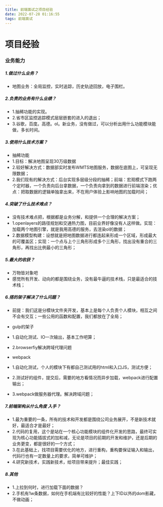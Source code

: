 ```yaml
---
title: 前端面试之项目经验
date: 2022-07-28 01:16:55
tags: 前端面试
---
```


# 项目经验

### 业务能力

##### 1.做过什么业务？
* 地图业务：全局监控，实时追踪，历史轨迹回放，电子围栏。

##### 2.负责的业务有什么业绩？
* 1.抽稀功能的实现。
* 2.省市区监控追踪模式层层嵌套的进入的退出；
* 3.谷歌，百度。高德。ol。新业务，没有做过，可以分析出用什么功能模块能做，多长时间。

##### 3.使用什么技术方案？
* 抽稀功能
* 1.目标：解决地图呈现30万级数据
* 2.较好解决方式：数据部实时发布WMTS地图服务，数据在底图上，可呈现无限数据；
* 2.我们现有的解决方式：后台实现多层级分段的抽稀；前端：宏观模式下跑两个定时器，一个负责向后台拿数据，一个负责向拿到的数据进行前端渲染；优点：把取数据的逻辑单独拿出来，不在用户体验上影响地图的加载时间；

##### 4.突破了什么技术难点？
* 没有技术难点把，根据都是业务分解，和提供一个合理的解决方案；
* 1.openlayers的路径规划和交通热力图，目前业界好像没有人这样做。实现：加载两个地图引擎，就是我用高德的服务，去渲染ol的数据；
* 2.数据模型构建：设想就是把地图数据进行都连起来形成一个区域，形成最大的可覆盖区；实现：一个点与上个三角形形成多个三角形，找出没有重合的三角形，再找出比例最小的三角形；

##### 5.最大的收获？
* 万物皆对象吧
* 感觉所有开发、动向的都是围绕业务，没有最牛逼的技术栈，只是最适合的技术栈；

##### 6.搭的架子解决了什么问题？
* 前提：我们这是分模块文件夹开发，基本上是每个人负责个人模块，相互之间不会有交互；一些公用的函数和配置，我们都放在了全局；

* gulp的架子
* 1.自动化测试、IO一次输出，基本工作吧算；
* 2.browserfiy解决跨域代理问题

* webpack
* 1.自动化测试，个人的模块下有都自己测试用的html和入口JS，测试方便；
* 2.测试好的组件，提交后，需要的地方看情况而异步加载，webpack进行配置输出；
* 3.webpack做服务器代理。解决跨域问题；

##### 7.前端架构从什么角度 入手？

* 1.最为重要的一条，所有的技术和开发都是围绕公司业务展开，不是新技术就好，最适合才是最好；
* 2.代码的复用，这个是站在一个核心功能模块的组件化开发的思路，最终可实现为核心功能插拔式的加和减，无论是项目的前期的开发和维护，还是后期的业务更变，都是很好的一个方式；
* 3.在此基础上，找项目需要优化的地方，进行重构，重构要保证输入和输出，代码行也有一定数量上的要求，简单可维护；
* 4.研究新技术，实践新技术，给项目带来提升；最佳实践；

##### 8.其他

* 1.上拉到何时，进行加载下面的数据？
* 2.手机有1w条数据，如何在手机端有比较好的性能？上下ID以外的dom影藏，不做动画；
